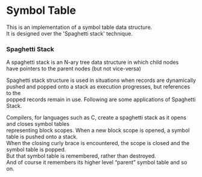 # Symbol Table

This is an implementation of a symbol table data structure. <br>
It is designed over the 'Spaghetti stack' technique. <br>


### Spaghetti Stack

A spaghetti stack is an N-ary tree data structure in which child nodes <br>
have pointers to the parent nodes (but not vice-versa)

Spaghetti stack structure is used in situations when records are dynamically <br>
pushed and popped onto a stack as execution progresses, but references to the <br>
popped records remain in use. Following are some applications of Spaghetti Stack. <br>

Compilers, for languages such as C, create a spaghetti stack as it opens and closes symbol tables<br>
representing block scopes. When a new block scope is opened, a symbol table is pushed onto a stack. <br>
When the closing curly brace is encountered, the scope is closed and the symbol table is popped. <br>
But that symbol table is remembered, rather than destroyed. <br>
And of course it remembers its higher level “parent” symbol table and so on.

